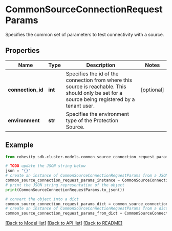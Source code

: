 # CommonSourceConnectionRequestParams

Specifies the common set of parameters to test connectivity with a source.

## Properties

Name | Type | Description | Notes
------------ | ------------- | ------------- | -------------
**connection_id** | **int** | Specifies the id of the connection from where this source is reachable. This should only be set for a source being registered by a tenant user. | [optional] 
**environment** | **str** | Specifies the environment type of the Protection Source. | 

## Example

```python
from cohesity_sdk.cluster.models.common_source_connection_request_params import CommonSourceConnectionRequestParams

# TODO update the JSON string below
json = "{}"
# create an instance of CommonSourceConnectionRequestParams from a JSON string
common_source_connection_request_params_instance = CommonSourceConnectionRequestParams.from_json(json)
# print the JSON string representation of the object
print(CommonSourceConnectionRequestParams.to_json())

# convert the object into a dict
common_source_connection_request_params_dict = common_source_connection_request_params_instance.to_dict()
# create an instance of CommonSourceConnectionRequestParams from a dict
common_source_connection_request_params_from_dict = CommonSourceConnectionRequestParams.from_dict(common_source_connection_request_params_dict)
```
[[Back to Model list]](../README.md#documentation-for-models) [[Back to API list]](../README.md#documentation-for-api-endpoints) [[Back to README]](../README.md)


